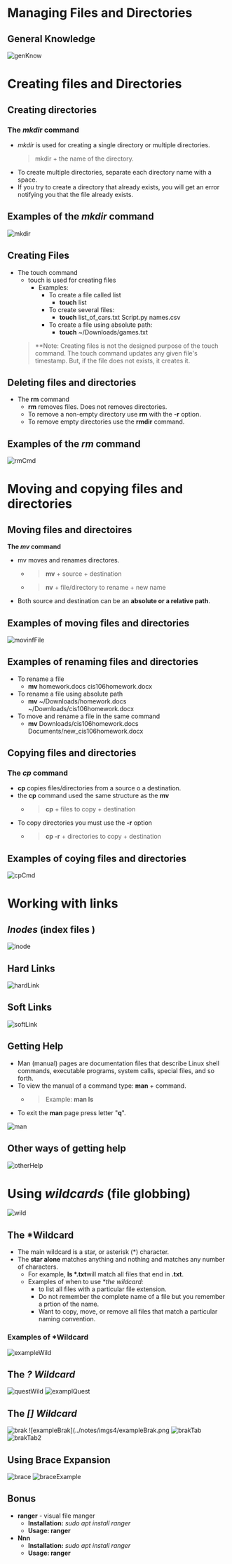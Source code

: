# Managing Files and Directories
## General Knowledge
![genKnow](../notes/imgs4/genKnow.png)

# Creating files and Directories
## Creating directories 
### The *mkdi*r command
   *  *mkdir* is used for creating a single directory or multiple directories.
      > mkdir + the name of the directory.
   * To create multiple directories, separate each directory name with a space.
   * If you try to create a directory that already exists, you will get an error notifying you that the file already exists.

## Examples of the *mkdir* command
![mkdir](../../notes/../CIS-106/notes/imgs4/mkdirCmd.png)

## Creating Files 
* The touch command
  * touch is used for creating files
    * Examples: 
      * To create a file called list
        * **touch** list
      * To create several files:
        * **touch** list_of_cars.txt Script.py names.csv
      * To create a file using absolute path:
        * **touch** ~/Downloads/games.txt
   > **Note: Creating files is not the designed purpose of the touch command. The touch command updates any given file's timestamp. But, if the file does not exists, it creates it. 

## Deleting files and directories
* The **rm** command
  * **rm** removes files. Does not removes directories.
  * To remove a non-empty directory use **rm** with the **-r** option.
  * To remove empty directories use the **rmdir** command.

## Examples of the *rm* command
![rmCmd](../notes/imgs4/rmCmd.png)

# Moving and copying files and directories

## Moving files and directoires

**The *mv* command**
   *  mv moves and renames directores.
      *  > **mv** + source + destination
      *  > **nv** + file/directory to rename + new name
   * Both source and destination can be an **absolute or a relative path**.

## Examples of moving files and directories
![movinfFile](../notes/imgs4/movingFile.png)

## Examples of renaming files and directories
   *  To rename a file
      *  **mv** homework.docs cis106homework.docx
   *  To rename a file using absolute path
      *  **mv** ~/Downloads/homework.docs ~/Downloads/cis106homework.docx
   *  To move and rename a file in the same command
      *  **mv** Downloads/cis106homework.docs Documents/new_cis106homework.docx

## Copying files and directories 
### The *cp* command
*  **cp** copies files/directories from a source o a destination.
*  the **cp** command used the same structure as the **mv**
   *  > **cp** + files to copy + destination 
* To copy directories you must use the **-r** option 
   * > **cp -r** + directories to copy + destination 

## Examples of coying files and directories
![cpCmd](../notes/imgs4/cpCmd.png)

# Working with links

## *Inodes* (index files )
![inode](../notes/imgs4/inode.png)

## Hard Links
![hardLink](../imgs/hardware.png)

## Soft Links
![softLink](../notes/imgs4/soft.png)

## Getting Help 

   * Man (manual) pages are documentation files that describe Linux shell commands, executable programs, system calls, special files, and so forth.
   * To view the manual of a command type: **man** + command.
     * > Example:  **man ls**
   * To exit the **man** page press letter "**q**".
  
![man](../notes/imgs4/man.png) 

## Other ways of getting help
![otherHelp](../notes/imgs4/otherHelp.png)

# Using *wildcards* (file globbing)
![wild](../notes/imgs4/wild.png)

## The *Wildcard
   *  The main wildcard is a star, or asterisk (*) character.
   *  The **star alone** matches anything and nothing and matches any number of characters.
      *  For example, **ls *.txt**will match all files that end in **.txt**.
      *  Examples of when to use **the *wildcard:**
         *  to list all files with a particular file extension. 
         *  Do not remember the complete name of a file but you remember a prtion of the name.
         *  Want to copy, move, or remove all files that match a particular naming convention.

### Examples of *Wildcard
![exampleWild](../notes/imgs4/exampleWild.png)

## The *? Wildcard*
![questWild](../notes/imgs4/questWild.png)
![examplQuest](../notes/imgs4/exampleQuest.png)

## The *[] Wildcard*
![brak](../notes/imgs4/brak.png)
![exampleBrak](../notes/imgs4/exampleBrak.png
![brakTab](../notes/imgs4/brakTab.png)
![brakTab2](../notes/imgs4/brakTab2.png)

## Using Brace Expansion
![brace](../notes/imgs4/brace.png)
![braceExample](../notes/imgs4/braceExample.png)

## Bonus
   * **ranger** - visual file manger
     * **Installation:** *sudo apt install ranger*
     * **Usage: ranger**
   * **Nnn**
     * **Installation:** *sudo apt install ranger*
     * **Usage: ranger**